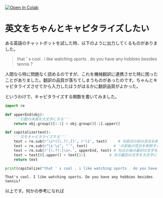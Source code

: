 [![Open In Colab](https://colab.research.google.com/assets/colab-badge.svg)](https://colab.research.google.com/github/saliton/Capitalize/blob/master/Capitalize.ipynb)

# 英文をちゃんとキャピタライズしたい

ある英語のチャットボットを試した時、以下のように出力してくるものがありました。<br>
> that ' s cool . i like watching sports . do you have any hobbies besides tennis ?<br>

人間なら特に問題なく読めるのですが、これを機械翻訳に連携させた時に困ったことがありました。翻訳の品質が落ちてしまうものがあったのです。ちゃんとキャピタライズさせてから入力したほうがはるかに翻訳品質がよかった。

というわけで、キャピタライズする関数を書いてみました。



```Python
import re

def upperEnd(obj):
    '''引数の末尾を大文字にする'''
    return obj.group()[:-1] + obj.group()[-1].upper()

def capitalize(text):
    '''文をキャピタライズする'''
    text = re.sub(r'\s*([\.?!,])', r'\1', text)     # 句読点の前の空白を削除する
    text = re.sub(r"\s'\s", "'", text)            # 'の前後の空白を削除する
    text = re.sub(r'[\.?!:]\s+.', upperEnd, text) # 句点の後の最初の文字を大文字にする
    text = text[0].upper() + text[1:]           # 文の最初の文字を大文字にする
    return text

print(capitalize("that ' s cool . i like watching sports . do you have any hobbies besides tennis ?"))
```

    That's cool. I like watching sports. Do you have any hobbies besides tennis?


以上です。何かの参考になれば
